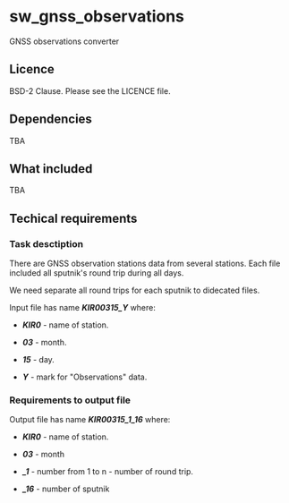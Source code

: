 # sw_gnss_observations

GNSS observations converter 

## Licence

BSD-2 Clause. Please see the LICENCE file.

## Dependencies

TBA

## What included

TBA

## Techical requirements

### Task desctiption

There are GNSS observation stations data from several stations. Each file included all sputnik's round trip during all days. 

We need separate all round trips for each sputnik to didecated files.

Input file has name ***KIR00315_Y*** where:

* ***KIR0*** - name of station.

* ***03*** - month.

* ***15*** - day.

* ***Y*** - mark for "Observations" data.

### Requirements to output file

Output file has name ***KIR00315_1_16*** where:

* ***KIR0*** - name of station.

* ***03*** - month

* ***_1*** - number from 1 to n - number of round trip.

* ***_16*** - number of sputnik
